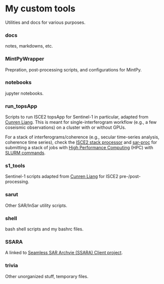 # My custom tools

Utilities and docs for various purposes.

### docs
notes, markdowns, etc.

### MintPyWrapper
Prepration, post-processing scripts, and configurations for MintPy.

### notebooks
jupyter notebooks.

### run_topsApp
Scripts to run ISCE2 topsApp for Sentinel-1 in particular, adapted from [Cunren Liang](https://github.com/CunrenLiang). This is meant for single-interferogram workflow (e.g., a few coseismic observations) on a cluster with or without GPUs.

For a stack of interferograms/coherence (e.g., secular time-series analysis, coherence time series), check the [ISCE2 stack processor](https://github.com/isce-framework/isce2/tree/main/contrib/stack) and [sar-proc](https://github.com/earthdef/sar-proc) for submitting a stack of jobs with [High Performance Computing](https://www.hpc.caltech.edu/resources) (HPC) with [SLURM commands](https://www.hpc.caltech.edu/documentation/slurm-commands).

### s1_tools
Sentinel-1 scripts adapted from [Cunren Liang](https://github.com/CunrenLiang) for ISCE2 pre-/post-processing.

### sarut
Other SAR/InSar utility scripts.

### shell
bash shell scripts and my bashrc files.

### SSARA
A linked to [Seamless SAR Archvie (SSARA) Client project](https://www.unavco.org/gitlab/unavco_public/ssara_client).

### trivia
Other unorganized stuff, temporary files.